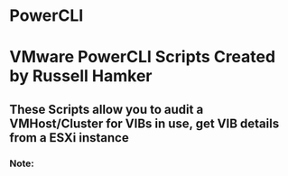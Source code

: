 # PowerCLI
# VMware PowerCLI Scripts Created by Russell Hamker
## These Scripts allow you to audit a VMHost/Cluster for VIBs in use, get VIB details from a ESXi instance

### Note: 
